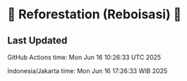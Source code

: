 
# 🌳 Reforestation (Reboisasi) 🌲

## Last Updated

GitHub Actions time: Mon Jun 16 10:26:33 UTC 2025

Indonesia/Jakarta time: Mon Jun 16 17:26:33 WIB 2025
